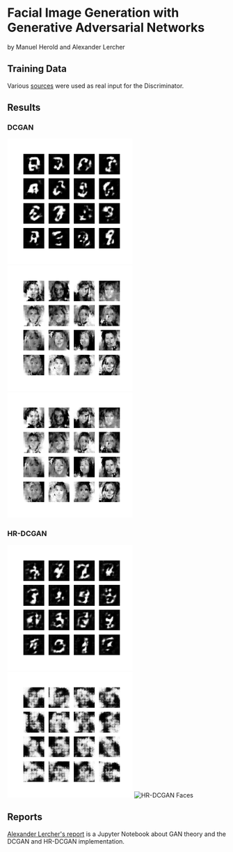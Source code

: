 # Facial Image Generation with Generative Adversarial Networks
by Manuel Herold and Alexander Lercher

## Training Data
Various [sources](training_images/readme.md) were used as real input for the Discriminator.

## Results
### DCGAN
![DCGAN MNIST](gan/models/mnist/dcgan/progress.gif)
![DCGAN Faces](gan/models/faces/dcgan_reduced_architecture/progress.gif)
![DCGAN Faces](gan/models/faces/dcgan/progress.gif)

### HR-DCGAN
![HR-DCGAN MNIST](gan/models/mnist/hr_dcgan/progress.gif)
![HR-DCGAN Faces](gan/models/faces/hr_dcgan_reduced_architecture/progress.gif)
![HR-DCGAN Faces](gan/models/faces/hr_dcgan/progress.gif)

## Reports
[Alexander Lercher's report](reports/lercher/report_lercher.ipynb) is a Jupyter Notebook about GAN theory and the DCGAN and HR-DCGAN implementation.